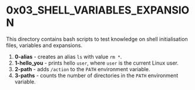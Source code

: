 # 0x03_SHELL_VARIABLES_EXPANSION
This directory contains bash scripts to test knowledge on shell initialisation files, variables and expansions.
1. **0-alias** - creates an alias `ls` with value `rm *`.
2. **1-hello_you** - prints hello `user`, where `user` is the current Linux user.
3. **2-path** - adds `/action` to the `PATH` environment variable.
4. **3-paths** - counts the number of directories in the `PATH` environment variable.

